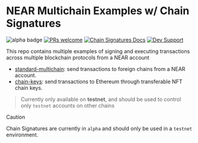 # NEAR Multichain Examples w/ Chain Signatures

![alpha badge](https://img.shields.io/badge/status-alpha-red)
[![PRs welcome](https://img.shields.io/badge/PRs-welcome-green)](https://github.com/near-examples/near-multichain/pulls)
[![Chain Signatures Docs](https://img.shields.io/badge/Chain_Signatures_Docs-blue)](https://docs.near.org/concepts/abstraction/chain-signatures)
[![Dev Support](https://img.shields.io/badge/DEV_SUPPORT-red)](https://t.me/neardev)

This repo contains multiple examples of signing and executing transactions across multiple blockchain protocols from a NEAR account

- [standard-multichain](./standard-multichain/): send transactions to foreign chains from a NEAR account.
- [chain-keys](./chain-keys/): send transactions to Ethereum through transferable NFT chain keys.

> Currently only available on **testnet**, and should be used to control only `testnet` accounts on other chains

> [!CAUTION]
> Chain Signatures are currently in `alpha` and should only be used in a `testnet` environment.
